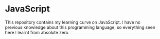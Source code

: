 # JavaScript

This repository contains my learning curve on JavaScript. 
I have no previous knowledge about this programming language, so everything seen here I learnt from absolute zero. 
